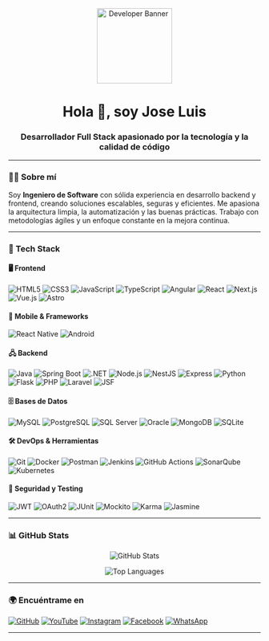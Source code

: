 <div align="center">
  <img src="https://cdn-icons-png.flaticon.com/512/888/888839.png" alt="Developer Banner" width="150" />
  <h1>Hola 👋, soy Jose Luis</h1>
  <h3>Desarrollador Full Stack apasionado por la tecnología y la calidad de código</h3>
</div>

--- 

### 👨‍💻 Sobre mí

Soy **Ingeniero de Software** con sólida experiencia en desarrollo backend y frontend, creando soluciones escalables, seguras y eficientes. Me apasiona la arquitectura limpia, la automatización y las buenas prácticas. Trabajo con metodologías ágiles y un enfoque constante en la mejora continua.

---

### 🚀 Tech Stack

#### 🖥️ Frontend  
![HTML5](https://img.shields.io/badge/HTML5-E34F26?style=flat-square&logo=html5&logoColor=white) ![CSS3](https://img.shields.io/badge/CSS3-1572B6?style=flat-square&logo=css3&logoColor=white) ![JavaScript](https://img.shields.io/badge/JavaScript-F7DF1E?style=flat-square&logo=javascript&logoColor=black) ![TypeScript](https://img.shields.io/badge/TypeScript-3178C6?style=flat-square&logo=typescript&logoColor=white) ![Angular](https://img.shields.io/badge/Angular-DD0031?style=flat-square&logo=angular&logoColor=white) ![React](https://img.shields.io/badge/React-61DAFB?style=flat-square&logo=react&logoColor=black) ![Next.js](https://img.shields.io/badge/Next.js-000000?style=flat-square&logo=next.js&logoColor=white) ![Vue.js](https://img.shields.io/badge/Vue.js-4FC08D?style=flat-square&logo=vue.js&logoColor=white) ![Astro](https://img.shields.io/badge/Astro-FF5D01?style=flat-square&logo=astro&logoColor=white)

#### 📱 Mobile & Frameworks  
![React Native](https://img.shields.io/badge/React_Native-61DAFB?style=flat-square&logo=react&logoColor=black) ![Android](https://img.shields.io/badge/Android-3DDC84?style=flat-square&logo=android&logoColor=white) 

#### 🖧 Backend  
![Java](https://img.shields.io/badge/Java-007396?style=flat-square&logo=java&logoColor=white) ![Spring Boot](https://img.shields.io/badge/Spring_Boot-6DB33F?style=flat-square&logo=springboot&logoColor=white) ![.NET](https://img.shields.io/badge/.NET-512BD4?style=flat-square&logo=dotnet&logoColor=white) ![Node.js](https://img.shields.io/badge/Node.js-339933?style=flat-square&logo=node.js&logoColor=white) ![NestJS](https://img.shields.io/badge/NestJS-E0234E?style=flat-square&logo=nestjs&logoColor=white) ![Express](https://img.shields.io/badge/Express-000000?style=flat-square&logo=express&logoColor=white) ![Python](https://img.shields.io/badge/Python-3776AB?style=flat-square&logo=python&logoColor=white) ![Flask](https://img.shields.io/badge/Flask-000000?style=flat-square&logo=flask&logoColor=white) ![PHP](https://img.shields.io/badge/PHP-777BB4?style=flat-square&logo=php&logoColor=white) ![Laravel](https://img.shields.io/badge/Laravel-FF2D20?style=flat-square&logo=laravel&logoColor=white) ![JSF](https://img.shields.io/badge/JSF-6B6E70?style=flat-square)

#### 🗄️ Bases de Datos  
![MySQL](https://img.shields.io/badge/MySQL-4479A1?style=flat-square&logo=mysql&logoColor=white) ![PostgreSQL](https://img.shields.io/badge/PostgreSQL-336791?style=flat-square&logo=postgresql&logoColor=white) ![SQL Server](https://img.shields.io/badge/SQL_Server-CC2927?style=flat-square&logo=microsoft-sql-server&logoColor=white) ![Oracle](https://img.shields.io/badge/Oracle-F80000?style=flat-square&logo=oracle&logoColor=white) ![MongoDB](https://img.shields.io/badge/MongoDB-47A248?style=flat-square&logo=mongodb&logoColor=white) ![SQLite](https://img.shields.io/badge/SQLite-003B57?style=flat-square&logo=sqlite&logoColor=white)

#### 🛠️ DevOps & Herramientas  
![Git](https://img.shields.io/badge/Git-F05032?style=flat-square&logo=git&logoColor=white) ![Docker](https://img.shields.io/badge/Docker-2496ED?style=flat-square&logo=docker&logoColor=white) ![Postman](https://img.shields.io/badge/Postman-FF6C37?style=flat-square&logo=postman&logoColor=white) ![Jenkins](https://img.shields.io/badge/Jenkins-D24939?style=flat-square&logo=jenkins&logoColor=white) ![GitHub Actions](https://img.shields.io/badge/GitHub_Actions-2088FF?style=flat-square&logo=githubactions&logoColor=white) ![SonarQube](https://img.shields.io/badge/SonarQube-4E9BCD?style=flat-square&logo=sonarqube&logoColor=white) ![Kubernetes](https://img.shields.io/badge/Kubernetes-326CE5?style=flat-square&logo=kubernetes&logoColor=white)

#### 🔐 Seguridad y Testing  
![JWT](https://img.shields.io/badge/JWT-000000?style=flat-square&logo=jsonwebtokens&logoColor=white) ![OAuth2](https://img.shields.io/badge/OAuth2-3E8DCC?style=flat-square&logo=oauth&logoColor=white) ![JUnit](https://img.shields.io/badge/JUnit-25A162?style=flat-square&logo=java&logoColor=white) ![Mockito](https://img.shields.io/badge/Mockito-45B39D?style=flat-square) ![Karma](https://img.shields.io/badge/Karma-DDDD00?style=flat-square&logo=karma&logoColor=black) ![Jasmine](https://img.shields.io/badge/Jasmine-8A4182?style=flat-square&logo=jasmine&logoColor=white)

---

### 📊 GitHub Stats

<p align="center">
  <img src="https://github-readme-stats.vercel.app/api?username=JoseCastro94&show_icons=true&theme=dracula" alt="GitHub Stats"/>
</p>
<p align="center">
  <img src="https://github-readme-stats.vercel.app/api/top-langs/?username=JoseCastro94&layout=compact&theme=dracula" alt="Top Languages"/>
</p>

---

### 🌍 Encuéntrame en

[![GitHub](https://img.shields.io/badge/-GitHub-181717?style=flat-square&logo=github)](https://github.com/jose9428) [![YouTube](https://img.shields.io/badge/-YouTube-FF0000?style=flat-square&logo=youtube)](https://www.youtube.com/channel/UC3IMYvCVDv2nwm_V1OOdrBA/featured) [![Instagram](https://img.shields.io/badge/-Instagram-E4405F?style=flat-square&logo=instagram)](https://www.instagram.com/jose.luis94822/) [![Facebook](https://img.shields.io/badge/-Facebook-1877F2?style=flat-square&logo=facebook)](https://www.facebook.com/people/Jose-Luis/100024599944318/) [![WhatsApp](https://img.shields.io/badge/-WhatsApp-25D366?style=flat-square&logo=whatsapp)](https://wa.me/51935162630)

---
